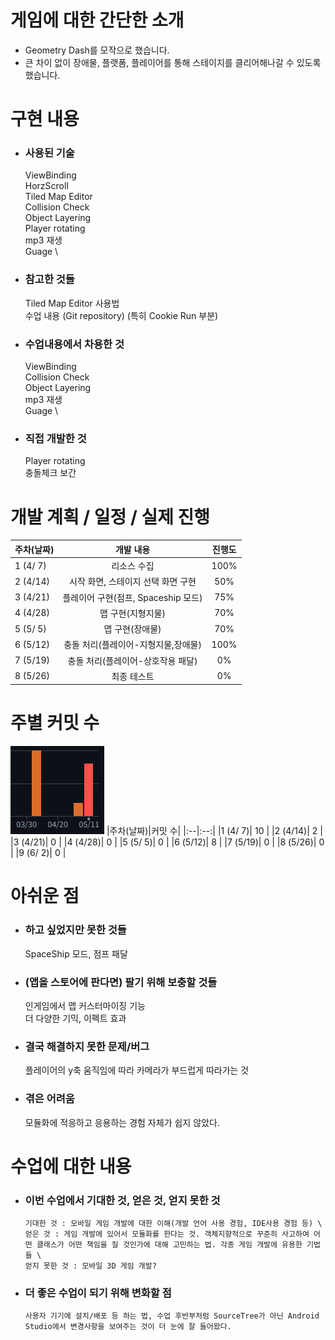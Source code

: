 # 게임에 대한 간단한 소개
- Geometry Dash를 모작으로 했습니다.
- 큰 차이 없이 장애물, 플랫폼, 플레이어를 통해 스테이지를 클리어해나갈 수 있도록 했습니다.

# 구현 내용
- ### 사용된 기술
    ViewBinding \
    HorzScroll \
    Tiled Map Editor \
    Collision Check \
    Object Layering \
    Player rotating \
    mp3 재생 \
    Guage \

- ### 참고한 것들
    Tiled Map Editor 사용법 \
    수업 내용 (Git repository) (특히 Cookie Run 부분)

- ### 수업내용에서 차용한 것
    ViewBinding \
    Collision Check \
    Object Layering \
    mp3 재생 \
    Guage \

- ### 직접 개발한 것
    Player rotating \
    충돌체크 보간
  
# 개발 계획 / 일정 / 실제 진행

|주차(날짜)|개발 내용|진행도|
|:--|:--:|:--:|
|1 (4/ 7)| 리소스 수집 | 100% |
|2 (4/14)| 시작 화면, 스테이지 선택 화면 구현 | 50% |
|3 (4/21)| 플레이어 구현(점프, Spaceship 모드) | 75% |
|4 (4/28)| 맵 구현(지형지물) | 70% |
|5 (5/ 5)| 맵 구현(장애물) | 70% |
|6 (5/12)| 충돌 처리(플레이어-지형지물,장애물) | 100% |
|7 (5/19)| 충돌 처리(플레이어-상호작용 패달) | 0% |
|8 (5/26)| 최종 테스트 | 0% |

# 주별 커밋 수
![커밋 수](https://github.com/808Jade/Geometry_Run/blob/master/readme_img/commits.png)
|주차(날짜)|커밋 수|
|:--|:--:|
|1 (4/ 7)| 10 |
|2 (4/14)| 2 |
|3 (4/21)| 0 |
|4 (4/28)| 0 |
|5 (5/ 5)| 0 |
|6 (5/12)| 8 |
|7 (5/19)| 0 |
|8 (5/26)| 0 |
|9 (6/ 2)| 0 |

# 아쉬운 점
- ### 하고 싶었지만 못한 것들
    SpaceShip 모드, 점프 패달
- ### (앱을 스토어에 판다면) 팔기 위해 보충할 것들
    인게임에서 맵 커스터마이징 기능 \
    더 다양한 기믹, 이펙트 효과
- ### 결국 해결하지 못한 문제/버그
    플레이어의 y축 움직임에 따라 카메라가 부드럽게 따라가는 것
- ### 겪은 어려움
    모듈화에 적응하고 응용하는 경험 자체가 쉽지 않았다.

# 수업에 대한 내용
- ### 이번 수업에서 기대한 것, 얻은 것, 얻지 못한 것
      기대한 것 : 모바일 게임 개발에 대한 이해(개발 언어 사용 경험, IDE사용 경험 등) \ 
      얻은 것 : 게임 개발에 있어서 모듈화를 한다는 것. 객체지향적으로 꾸준히 사고하여 어떤 클래스가 어떤 책임을 질 것인가에 대해 고민하는 법. 각종 게임 개발에 유용한 기법들 \
      얻지 못한 것 : 모바일 3D 게임 개발?
- ### 더 좋은 수업이 되기 위해 변화할 점
      사용자 기기에 설치/배포 등 하는 법, 수업 후반부처럼 SourceTree가 아닌 Android Studio에서 변경사항을 보여주는 것이 더 눈에 잘 들어왔다.
  








